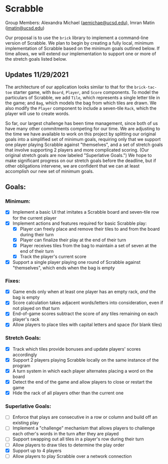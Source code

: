 # Scrabble

Group Members: Alexandra Michael (aemichae@ucsd.edu), Imran Matin (imatin@ucsd.edu)

Our proposal is to use the `brick` library to implement a command-line version of Scrabble.
We plan to begin by creating a fully local, minimum implementation of Scrabble based on the
minimum goals outlined below. If time allows, we will extend our implementation to support
one or more of the stretch goals listed below.

## Updates 11/29/2021

The architecture of our application looks similar to that for the `brick-tac-toe` starter game,
with `Board`, `Player`, and `Score` components. To model the particulars of Scrabble, we add
`Tile`, which represents a single letter tile in the game; and `Bag`, which models the
bag from which tiles are drawn. We also modify the `Player` component to include a seven-tile
`Rack`, which the player will use to create words.

So far, our largest challenge has been time management, since both of us have many other
commitments competing for our time. We are adjusting to the time we have available to work on this
project by splitting our original goals into a simplified set of minimum goals, requiring only
that we support one player playing Scrabble against "themselves", and a set of stretch goals
that involve supporting 2 players and more complicated scoring. (Our original stretch goals are
now labeled "Superlative Goals.") We hope to make significant progress on our stretch goals before
the deadline, but if other obligations intervene, we are confident that we can at least accomplish
our new set of minimum goals.


## Goals:

### Minimum:
- [x] Implement a basic UI that imitates a Scrabble board and seven-tile row for the current player
- [x] Implement actions and features required for basic Scrabble play:
  - [x] Player can freely place and remove their tiles to and from the board during their turn
  - [x] Player can finalize their play at the end of their turn
  - [x] Player receives tiles from the bag to maintain a set of seven at the end of their turn
  - [x] Track the player's current score
- [x] Support a single player playing one round of Scrabble against "themselves", which ends
  when the bag is empty

### Fixes:
- [x] Game ends only when at least one player has an empty rack, *and* the bag is empty
- [x] Score calculation takes adjacent words/letters into consideration, even if not played
  on that turn
- [x] End-of-game scores subtract the score of any tiles remaining on each player's rack
- [x] Allow players to place tiles with capital letters and space (for blank tiles)

### Stretch Goals:
- [x] Track which tiles provide bonuses and update players' scores accordingly
- [x] Support 2 players playing Scrabble locally on the same instance of the program
- [x] A turn system in which each player alternates placing a word on the board
- [x] Detect the end of the game and allow players to close or restart the game
- [x] Hide the rack of all players other than the current one

### Superlative Goals:
- [ ] Enforce that plays are consecutive in a row or column and build off an existing play
- [ ] Implement a "challenge" mechanism that allows players to challenge each other's words in
  the turn after they are played
- [ ] Support swapping out all tiles in a player's row during their turn
- [ ] Allow players to draw tiles to determine the play order
- [x] Support up to 4 players
- [ ] Allow players to play Scrabble over a network connection
